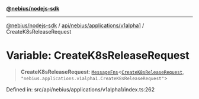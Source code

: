 [**@nebius/nodejs-sdk**](../../../../../README.md)

---

[@nebius/nodejs-sdk](../../../../../README.md) / [api/nebius/applications/v1alpha1](../README.md) / CreateK8sReleaseRequest

# Variable: CreateK8sReleaseRequest

> **CreateK8sReleaseRequest**: [`MessageFns`](../../../../../runtime/protos/core/interfaces/MessageFns.md)\<[`CreateK8sReleaseRequest`](../interfaces/CreateK8sReleaseRequest.md), `"nebius.applications.v1alpha1.CreateK8sReleaseRequest"`\>

Defined in: src/api/nebius/applications/v1alpha1/index.ts:262
